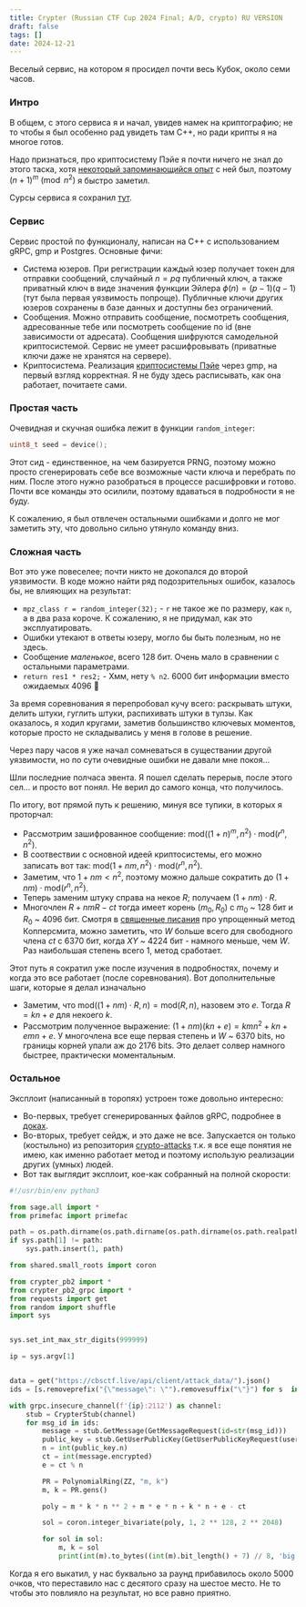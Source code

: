 ```yaml
---
title: Crypter (Russian CTF Cup 2024 Final; A/D, crypto) RU VERSION
draft: false
tags: []
date: 2024-12-21
---
```

Веселый сервис, на котором я просидел почти весь Кубок, около семи часов.

### Интро
В общем, с этого сервиса я и начал, увидев намек на криптографию; не то чтобы я был особенно рад увидеть там C++, но ради крипты я на многое готов.

Надо признаться, про криптосистему Пэйе я почти ничего не знал до этого таска, хотя [некоторый запоминающийся опыт](https://github.com/C4T-BuT-S4D/ctfcup-2023-quals/tree/master/tasks/crp/lateralus) с ней был, поэтому $(n + 1)^m\pmod{n^2}$ я быстро заметил.

Сурсы сервиса я сохранил [тут](https://github.com/maximxlss/writeups/tree/v4/content/crypter/source).

### Сервис
Сервис простой по функционалу, написан на C++ с использованием gRPC, gmp и Postgres. Основные фичи:
- Система юзеров. При регистрации каждый юзер получает токен для отправки сообщений, случайный $n=pq$ публичный ключ, а также приватный ключ в виде значения функции Эйлера $\phi(n)=(p - 1)(q - 1)$ (тут была первая уязвимость попроще). Публичные ключи других юзеров сохранены в базе данных и доступны без ограничений.
- Сообщения. Можно отправить сообщение, посмотреть сообщения, адресованные тебе или посмотреть сообщение по id (вне зависимости от адресата). Сообщения шифруются самодельной криптосистемой. Сервис не умеет расшифровывать (приватные ключи даже не хранятся на сервере).
- Криптосистема. Реализация [криптосистемы Пэйе](https://en.wikipedia.org/wiki/Paillier_cryptosystem) через gmp, на первый взгляд корректная. Я не буду здесь расписывать, как она работает, почитаете сами.

### Простая часть
Очевидная и скучная ошибка лежит в функции `random_integer`:
```C
uint8_t seed = device();
```
Этот сид - единственное, на чем базируется PRNG, поэтому можно просто сгенерировать себе все возможные части ключа и перебрать по ним. После этого нужно разобраться в процессе расшифровки и готово. Почти все команды это осилили, поэтому вдаваться в подробности я не буду.

К сожалению, я был отвлечен остальными ошибками и долго не мог заметить эту, что довольно сильно утянуло команду вниз. 

### Сложная часть
Вот это уже повеселее; почти никто не докопался до второй уязвимости. В коде можно найти ряд подозрительных ошибок, казалось бы, не влияющих на результат:
- `mpz_class r = random_integer(32);` - `r` не такое же по размеру, как `n`, а в два раза короче. К сожалению, я не придумал, как это эксплуатировать.
- Ошибки утекают в ответы юзеру, могло бы быть полезным, но не здесь.
- Сообщение _маленькое_, всего 128 бит. Очень мало в сравнении с остальными параметрами.
- `return res1 * res2;` - Хмм, нету `% n2`. 6000 бит информации вместо ожидаемых 4096 🤔

За время соревнования я перепробовал кучу всего: раскрывать штуки, делить штуки, гуглить штуки, распихивать штуки в тулзы. Как оказалось, я ходил кругами, заметив большинство ключевых моментов, которые просто не складывались у меня в голове в решение.

Через пару часов я уже начал сомневаться в существании другой уязвимости, но по сути очевидные ошибки не давали мне покоя...

Шли последние полчаса эвента. Я пошел сделать перерыв, после этого сел... и просто вот понял. Не верил до самого конца, что получилось.

По итогу, вот прямой путь к решению, минуя все тупики, в которых я проторчал:
- Рассмотрим зашифрованное сообщение: $\text{mod}((1 + n)^m, n^2) \cdot \text{mod}(r^n, n^2)$.
- В соотвествии с основной идеей криптосистемы, его можно записать вот так: $\text{mod}(1 + nm, n^2) \cdot \text{mod}(r^n, n^2)$.
- Заметим, что $1 + nm < n^2$, поэтому можно дальше сократить до $(1 + nm) \cdot \text{mod}(r^n, n^2)$.
- Теперь заменим штуку справа на некое $R$; получаем $(1 + nm) \cdot R$.
- Многочлен $R+nmR-ct$ тогда имеет корень $(m_0, R_0)$ с $m_0$ ~ 128 бит и $R_0$ ~ 4096 бит. Смотря в [священные писания](http://www.crypto-uni.lu/jscoron/publications/bivariate.pdf) про упрощенный метод Копперсмита, можно заметить, что $W$ больше всего для свободного члена $ct$ с 6370 бит, когда $XY$ ~ 4224 бит - намного меньше, чем $W$. Раз наибольшая степень всего 1, метод сработает.

Этот путь я сократил уже после изучения в подробностях, почему и когда это все работает (после соревнования). Вот дополнительные шаги, которые я делал изначально 
- Заметим, что $\text{mod}((1 + nm) \cdot R, n) = \text{mod}(R, n)$, назовем это $e$. Тогда $R = kn + e$ для некоего $k$.
- Рассмотрим полученное выражение: $(1 + nm)(kn + e)=kmn^2 + kn + emn + e$. У многочлена все еще первая степень и $W$ ~ 6370 bits, но границы корней упали аж до 2176 bits. Это делает солвер намного быстрее, практически моментальным.

### Остальное
Эксплоит (написанный в торопях) устроен тоже довольно интересно:
- Во-первых, требует сгенерированных файлов gRPC, подробнее в [доках](https://grpc.io/docs/languages/python/quickstart/).
- Во-вторых, требует сейдж, и это даже не все. Запускается он только (костыльно) из репозитория [crypto-attacks](https://github.com/jvdsn/crypto-attacks) т.к. я все еще понятия не имею, как именно работает метод и поэтому использую реализации других (умных) людей.
- Вот так выглядит эксплоит, кое-как собранный на полной скорости:
```Python
#!/usr/bin/env python3

from sage.all import *
from primefac import primefac

path = os.path.dirname(os.path.dirname(os.path.dirname(os.path.realpath(os.path.abspath(__file__)))))
if sys.path[1] != path:
    sys.path.insert(1, path)

from shared.small_roots import coron

from crypter_pb2 import *
from crypter_pb2_grpc import *
from requests import get
from random import shuffle
import sys


sys.set_int_max_str_digits(999999)

ip = sys.argv[1]


data = get("https://cbsctf.live/api/client/attack_data/").json()
ids = [s.removeprefix("{\"message\": \"").removesuffix("\"}") for s  in data["crypter"][ip]]

with grpc.insecure_channel(f'{ip}:2112') as channel:
    stub = CrypterStub(channel)
    for msg_id in ids:
        message = stub.GetMessage(GetMessageRequest(id=str(msg_id)))
        public_key = stub.GetUserPublicKey(GetUserPublicKeyRequest(username=message.username))
        n = int(public_key.n)
        ct = int(message.encrypted)
        e = ct % n

        PR = PolynomialRing(ZZ, "m, k")
        m, k = PR.gens()

        poly = m * k * n ** 2 + m * e * n + k * n + e - ct

        sol = coron.integer_bivariate(poly, 1, 2 ** 128, 2 ** 2048)

        for sol in sol:
            m, k = sol
            print(int(m).to_bytes((int(m).bit_length() + 7) // 8, 'big'), flush=True)
```

Когда я его выкатил, у нас буквально за раунд прибавилось около 5000 очков, что переставило нас с десятого сразу на шестое место. Не то чтобы это повлияло на результат, но все равно приятно.
